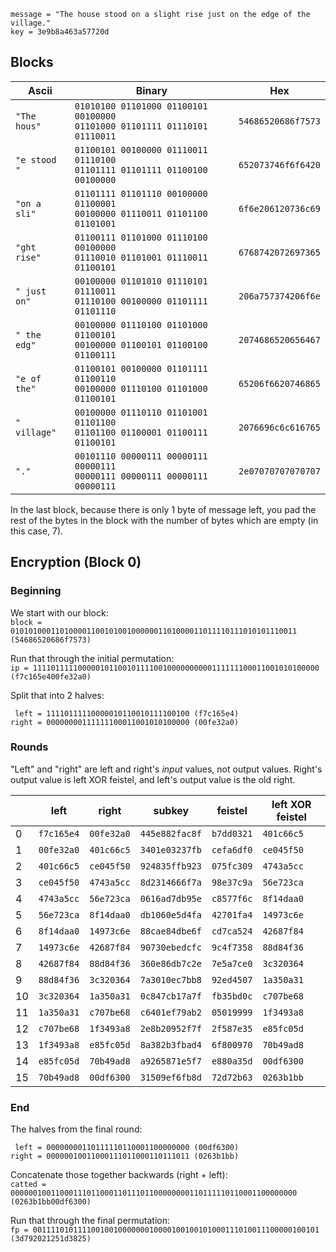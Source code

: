 ```
message = "The house stood on a slight rise just on the edge of the village."
key = 3e9b8a463a57720d
```

## Blocks
| Ascii | Binary | Hex |
| ----- | ------ | --- |
| `"The hous"` | `01010100 01101000 01100101 00100000`<br>`01101000 01101111 01110101 01110011` | `54686520686f7573`
| `"e stood "` | `01100101 00100000 01110011 01110100`<br>`01101111 01101111 01100100 00100000` | `652073746f6f6420`
| `"on a sli"` | `01101111 01101110 00100000 01100001`<br>`00100000 01110011 01101100 01101001` | `6f6e206120736c69`
| `"ght rise"` | `01100111 01101000 01110100 00100000`<br>`01110010 01101001 01110011 01100101` | `6768742072697365`
| `" just on"` | `00100000 01101010 01110101 01110011`<br>`01110100 00100000 01101111 01101110` | `206a757374206f6e`
| `" the edg"` | `00100000 01110100 01101000 01100101`<br>`00100000 01100101 01100100 01100111` | `2074686520656467`
| `"e of the"` | `01100101 00100000 01101111 01100110`<br>`00100000 01110100 01101000 01100101` | `65206f6620746865`
| `" village"` | `00100000 01110110 01101001 01101100`<br>`01101100 01100001 01100111 01100101` | `2076696c6c616765`
| `"."` | `00101110 00000111 00000111 00000111`<br>`00000111 00000111 00000111 00000111` | `2e07070707070707`

In the last block, because there is only 1 byte of message left, you pad the rest of the bytes in the block with the number of bytes which are empty (in this case, 7).

## Encryption (Block 0)
### Beginning
We start with our block:<br>```block = 0101010001101000011001010010000001101000011011110111010101110011 (54686520686f7573)```

Run that through the initial permutation:<br>```ip = 1111011111000001011001011110010000000000111111100011001010100000 (f7c165e400fe32a0)```

Split that into 2 halves:<br>
```
 left = 11110111110000010110010111100100 (f7c165e4)
right = 00000000111111100011001010100000 (00fe32a0)
```

### Rounds
"Left" and "right" are left and right's _input_ values, not output values. Right's output value is left XOR feistel, and left's output value is the old right.

|    | left       | right      | subkey         | feistel    | left XOR feistel
| -- | ---------- | ---------- | -------------- | ---------- | ----------------
| 0  | `f7c165e4` | `00fe32a0` | `445e882fac8f` | `b7dd0321` | `401c66c5`
| 1  | `00fe32a0` | `401c66c5` | `3401e03237fb` | `cefa6df0` | `ce045f50`
| 2  | `401c66c5` | `ce045f50` | `924835ffb923` | `075fc309` | `4743a5cc`
| 3  | `ce045f50` | `4743a5cc` | `8d2314666f7a` | `98e37c9a` | `56e723ca`
| 4  | `4743a5cc` | `56e723ca` | `0616ad7db95e` | `c8577f6c` | `8f14daa0`
| 5  | `56e723ca` | `8f14daa0` | `db1060e5d4fa` | `42701fa4` | `14973c6e`
| 6  | `8f14daa0` | `14973c6e` | `88cae84dbe6f` | `cd7ca524` | `42687f84`
| 7  | `14973c6e` | `42687f84` | `90730ebedcfc` | `9c4f7358` | `88d84f36`
| 8  | `42687f84` | `88d84f36` | `360e86db7c2e` | `7e5a7ce0` | `3c320364`
| 9  | `88d84f36` | `3c320364` | `7a3010ec7bb8` | `92ed4507` | `1a350a31`
| 10 | `3c320364` | `1a350a31` | `0c847cb17a7f` | `fb35bd0c` | `c707be68`
| 11 | `1a350a31` | `c707be68` | `c6401ef79ab2` | `05019999` | `1f3493a8`
| 12 | `c707be68` | `1f3493a8` | `2e8b20952f7f` | `2f587e35` | `e85fc05d`
| 13 | `1f3493a8` | `e85fc05d` | `8a382b3fbad4` | `6f800970` | `70b49ad8`
| 14 | `e85fc05d` | `70b49ad8` | `a9265871e5f7` | `e880a35d` | `00df6300`
| 15 | `70b49ad8` | `00df6300` | `31509ef6fb8d` | `72d72b63` | `0263b1bb`

### End
The halves from the final round:<br>
```
 left = 00000000110111110110001100000000 (00df6300)
right = 00000010011000111011000110111011 (0263b1bb)
```
Concatenate those together backwards (right + left):<br>```catted = 0000001001100011101100011011101100000000110111110110001100000000 (0263b1bb00df6300)```

Run that through the final permutation:<br>```fp = 0011110101111001001000000010000100100101000111010011100000100101 (3d792021251d3825)```
